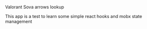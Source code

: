 Valorant Sova arrows lookup

This app is a test to learn some simple react hooks and mobx state management
